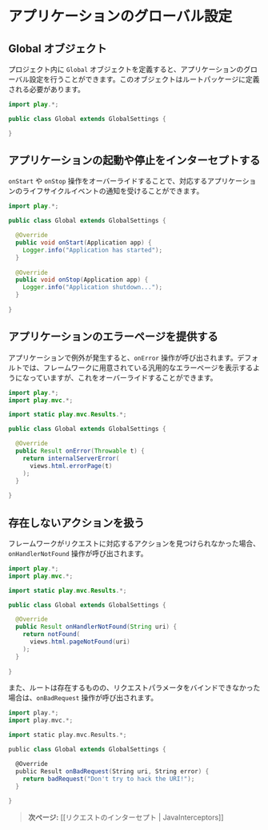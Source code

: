 <!-- translated -->
<!--
# Application global settings
-->
# アプリケーションのグローバル設定
  
<!--
## The Global object
-->
## Global オブジェクト

<!--
Defining a `Global` object in your project allows you to handle global settings for your application. This object must be defined in the root package.
-->
プロジェクト内に `Global` オブジェクトを定義すると、アプリケーションのグローバル設定を行うことができます。このオブジェクトはルートパッケージに定義される必要があります。

```java
import play.*;

public class Global extends GlobalSettings {

}
```

<!--
## Intercepting application start-up and shutdown
-->
## アプリケーションの起動や停止をインターセプトする

<!--
You can override the `onStart` and `onStop` operation to be notified of the corresponding application lifecycle events:
-->
`onStart` や `onStop` 操作をオーバーライドすることで、対応するアプリケーションのライフサイクルイベントの通知を受けることができます。

```java
import play.*;

public class Global extends GlobalSettings {

  @Override
  public void onStart(Application app) {
    Logger.info("Application has started");
  }  
  
  @Override
  public void onStop(Application app) {
    Logger.info("Application shutdown...");
  }  
    
}
```

<!--
## Providing an application error page
-->
## アプリケーションのエラーページを提供する
  
<!--
When an exception occurs in your application, the `onError` operation will be called. The default is to use the internal framework error page. You can override this:
-->
アプリケーションで例外が発生すると、`onError` 操作が呼び出されます。デフォルトでは、フレームワークに用意されている汎用的なエラーページを表示するようになっていますが、これをオーバーライドすることができます。

```java
import play.*;
import play.mvc.*;

import static play.mvc.Results.*;

public class Global extends GlobalSettings {

  @Override
  public Result onError(Throwable t) {
    return internalServerError(
      views.html.errorPage(t)
    );
  }  
    
}
```

<!--
## Handling action not found
-->
## 存在しないアクションを扱う

<!--
If the framework doesn’t find an action method for a request, the `onHandlerNotFound` operation will be called:
-->
フレームワークがリクエストに対応するアクションを見つけられなかった場合、`onHandlerNotFound` 操作が呼び出されます。

```java
import play.*;
import play.mvc.*;

import static play.mvc.Results.*;

public class Global extends GlobalSettings {

  @Override
  public Result onHandlerNotFound(String uri) {
    return notFound(
      views.html.pageNotFound(uri)
    );
  }  
    
}
```

<!--
The `onBadRequest` operation will be called if a route was found, but it was not possible to bind the request parameters:
-->
また、ルートは存在するものの、リクエストパラメータをバインドできなかった場合は、`onBadRequest` 操作が呼び出されます。

```scala
import play.*;
import play.mvc.*;

import static play.mvc.Results.*;

public class Global extends GlobalSettings {

  @Override
  public Result onBadRequest(String uri, String error) {
    return badRequest("Don't try to hack the URI!");
  }  
    
}
```

<!--
> **Next:** [[Intercepting requests | JavaInterceptors]]
-->
> **次ページ:** [[リクエストのインターセプト | JavaInterceptors]]
